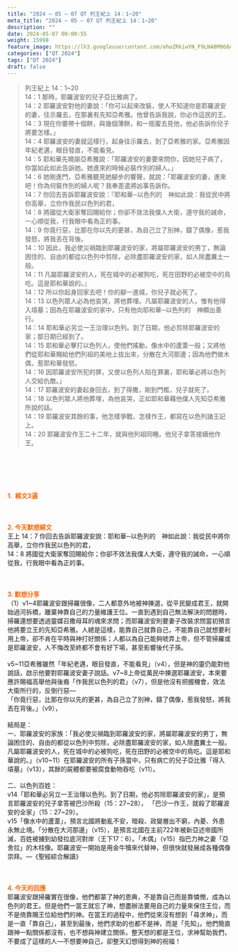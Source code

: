 ```yaml
---
title: "2024 – 05 – 07 QT 列王紀上 14：1~20"
meta_title: "2024 – 05 – 07 QT 列王紀上 14：1~20"
description: ""
date: 2024-05-07 00:00:55
weight: 15998
feature_image: https://lh3.googleusercontent.com/ehoZRkiwYN_F9LNA8M068AYxt73EavCZno-PD1cJRuf5BbSkQVUWr3gNEbt5kSs28Pb_Elg17kSrtf9ybWvojWoMV6I4tPM3vGRGDq6GkKkPdL2Gut4QAIw4-uykKUAtNiKgQKntvsU=w800
categories: ["QT 2024"]
tags: ["QT 2024"]
draft: false
---
```


<blockquote>列王紀上 14：1~20<br />
14：1 那時，耶羅波安的兒子亞比雅病了。<br />
14：2 耶羅波安對他的妻說：「你可以起來改裝，使人不知道你是耶羅波安的妻，往示羅去，在那裏有先知亞希雅。他曾告訴我說，你必作這民的王。<br />
14：3 現在你要帶十個餅，與幾個薄餅，和一瓶蜜去見他，他必告訴你兒子將要怎樣。」<br />
14：4 耶羅波安的妻就這樣行，起身往示羅去，到了亞希雅的家。亞希雅因年紀老邁，眼目發直，不能看見。<br />
14：5 耶和華先曉諭亞希雅說：「耶羅波安的妻要來問你，因她兒子病了，你當如此如此告訴她。她進來的時候必裝作別的婦人。」<br />
14：6 她剛進門，亞希雅聽見她腳步的響聲，就說：「耶羅波安的妻，進來吧！你為何裝作別的婦人呢？我奉差遣將凶事告訴你。<br />
14：7 你回去告訴耶羅波安說：『耶和華─以色列的　神如此說：我從民中將你高舉，立你作我民以色列的君，<br />
14：8 將國從大衛家奪回賜給你；你卻不效法我僕人大衛，遵守我的誡命，一心順從我，行我眼中看為正的事。<br />
14：9 你竟行惡，比那在你以先的更甚，為自己立了別神，鑄了偶像，惹我發怒，將我丟在背後。<br />
14：10 因此，我必使災禍臨到耶羅波安的家，將屬耶羅波安的男丁，無論困住的、自由的都從以色列中剪除，必除盡耶羅波安的家，如人除盡糞土一般。<br />
14：11 凡屬耶羅波安的人，死在城中的必被狗吃，死在田野的必被空中的鳥吃。這是耶和華說的。』<br />
14：12 所以你起身回家去吧！你的腳一進城，你兒子就必死了。<br />
14：13 以色列眾人必為他哀哭，將他葬埋。凡屬耶羅波安的人，惟有他得入墳墓；因為在耶羅波安的家中，只有他向耶和華─以色列的　神顯出善行。<br />
14：14 耶和華必另立一王治理以色列。到了日期，他必剪除耶羅波安的家；那日期已經到了。<br />
14：15 耶和華必擊打以色列人，使他們搖動，像水中的蘆葦一般；又將他們從耶和華賜給他們列祖的美地上拔出來，分散在大河那邊；因為他們做木偶，惹耶和華發怒。<br />
14：16 因耶羅波安所犯的罪，又使以色列人陷在罪裏，耶和華必將以色列人交給仇敵。」<br />
14：17 耶羅波安的妻起身回去，到了得撒，剛到門檻，兒子就死了。<br />
14：18 以色列眾人將他葬埋，為他哀哭，正如耶和華藉他僕人先知亞希雅所說的話。<br />
14：19 耶羅波安其餘的事，他怎樣爭戰，怎樣作王，都寫在以色列諸王記上。<br />
14：20 耶羅波安作王二十二年，就與他列祖同睡。他兒子拿答接續他作王。</blockquote><br />
&nbsp;<br />
<br />
&nbsp;<br />
<br />
<span style="color: #ff6600;"><strong>1.  經文3遍</strong></span><br />
<br />
&nbsp;<br />
<br />
<span style="color: #ff6600;"><strong>2. 今天默想經文<br />
</strong></span>王上 14：7 你回去告訴耶羅波安說：耶和華─以色列的　神如此說：我從民中將你高舉，立你作我民以色列的君，<br />
14：8 將國從大衛家奪回賜給你；你卻不效法我僕人大衛，遵守我的誡命，一心順從我，行我眼中看為正的事。<br />
<br />
&nbsp;<br />
<br />
<strong><span style="color: #ff6600;">3. 默想分享<br />
</span></strong>（1）v1~4耶羅波安跟掃羅很像，二人都意外地被神揀選，從平民變成君王，就開始過河拆橋，離棄神靠自己的力量維護王位。一直到遇到自己無法解決的問題時，掃羅還想要透過靈媒召撒母耳的魂來求問；而耶羅波安則要妻子改裝求問當初預言他將要立王的先知亞希雅。人總是這樣，能靠自己就靠自己，不能靠自己就想要利用上帝，卻不肯在平時與神打好關係；人都以為自己能夠唬弄上帝，但不管掃羅或是耶羅波安，人不悔改至終都不會有好下場，甚至影響後代子孫。<br />
<br />
v5~11亞希雅雖然「年紀老邁，眼目發直，不能看見」（v4），但是神的靈仍能對他說話，啟示他要對耶羅波安妻子說話。v7~8上帝從萬民中揀選耶羅波安，本來要應許賜福高舉他與後裔「作我民以色列的君」（v7），但是他沒有把握機會，效法大衛所行的，反倒行惡—<br />
「你竟行惡，比那在你以先的更甚，為自己立了別神，鑄了偶像，惹我發怒，將我丟在背後。」（v9），<br />
<br />
結局是：<br />
一、耶羅波安的家族：「我必使災禍臨到耶羅波安的家，將屬耶羅波安的男丁，無論困住的、自由的都從以色列中剪除，必除盡耶羅波安的家，如人除盡糞土一般。凡屬耶羅波安的人，死在城中的必被狗吃，死在田野的必被空中的鳥吃。這是耶和華說的。」（v10~11）在耶羅波安的所有子孫當中，只有病亡的兒子亞比雅「得入墳墓」（v13），其餘的屍體都要被腐食動物吞吃（v11）。<br />
<br />
二、以色列百姓：<br />
v14「耶和華必另立一王治理以色列。到了日期，他必剪除耶羅波安的家」，是預言耶羅波安的兒子拿答被巴沙所殺（15：27~28）， 「巴沙一作王，就殺了耶羅波安的全家」（15：27~29）。<br />
v15「像水中的蘆葦」，預言北國將動亂不安，暗殺、政變層出不窮，內憂、外患永無止境。「分散在大河那邊」（v15），是預言北國在主前722年被新亞述帝國所滅，百姓被擄到幼發拉底河對岸（王下17：6）。「木偶」（v15）指巴力神之妻「亞舍拉」的木柱像。耶羅波安一開始是用金牛犢來代替神，但很快就發展成各種偶像崇拜。—《聖經綜合解讀》<br />
<br />
&nbsp;<br />
<br />
<strong style="font-size: inherit;"><span style="color: #ff6600;">4. 今天的回應<br />
</span></strong>耶羅波安跟掃羅實在很像，他們都蒙了神的恩典，不是靠自己而是靠憐憫，成為以色列的君王。但是他們一當王就忘了神，想盡辦法要用自己的力量來保住王位，而不是倚靠賜王位給他們的神。在當王的過程中，他們從來沒有想到「尋求神」，而是一直「靠自己」，甚至到最後，他們求助的也都不是神，而是「先知」。他們簡直跟神一點關係都沒有，也不想與神建立關係，整天想的都是王位，求神幫助我們，不要成了這樣的人—不想要神自己，卻整天幻想得到神的祝福！<br />
<br />
&nbsp;<br />
<br />
<audio style="display: none;" controls="controls"></audio><br />
<br />
<audio style="display: none;" controls="controls"></audio><br />
<br />
<audio style="display: none;" controls="controls"></audio><br />
<br />
<audio style="display: none;" controls="controls"></audio><br />
<br />
<audio style="display: none;" controls="controls"></audio>
        